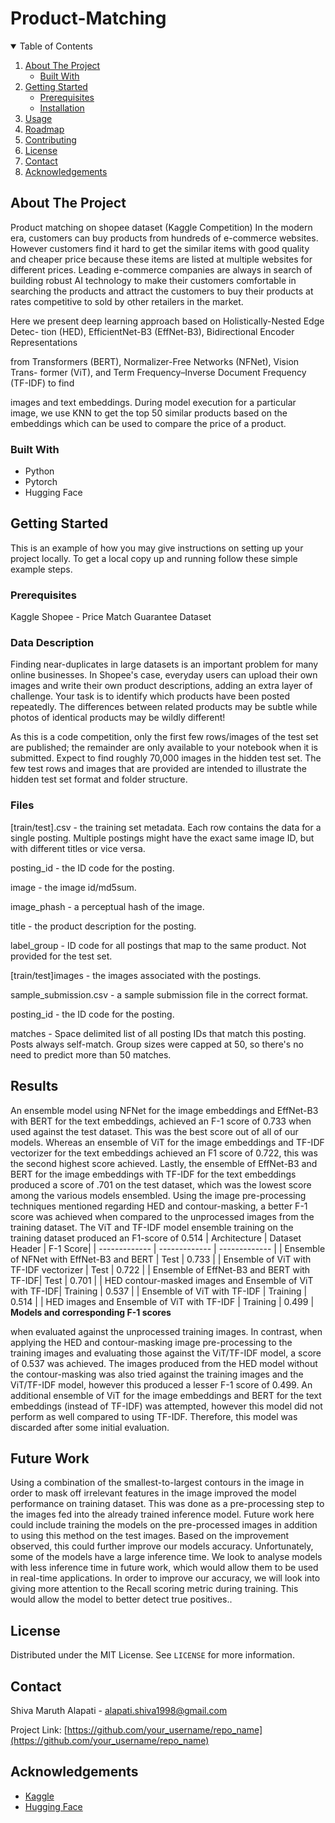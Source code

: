 # Product-Matching





<!-- TABLE OF CONTENTS -->
<details open="open">
  <summary>Table of Contents</summary>
  <ol>
    <li>
      <a href="#about-the-project">About The Project</a>
      <ul>
        <li><a href="#built-with">Built With</a></li>
      </ul>
    </li>
    <li>
      <a href="#getting-started">Getting Started</a>
      <ul>
        <li><a href="#prerequisites">Prerequisites</a></li>
        <li><a href="#installation">Installation</a></li>
      </ul>
    </li>
    <li><a href="#usage">Usage</a></li>
    <li><a href="#roadmap">Roadmap</a></li>
    <li><a href="#contributing">Contributing</a></li>
    <li><a href="#license">License</a></li>
    <li><a href="#contact">Contact</a></li>
    <li><a href="#acknowledgements">Acknowledgements</a></li>
  </ol>
</details>



<!-- ABOUT THE PROJECT -->
## About The Project

Product matching on shopee dataset (Kaggle Competition)
In the modern era, customers can buy products from hundreds of e-commerce
websites. However customers find it hard to get the similar items with good quality
and cheaper price because these items are listed at multiple websites for different
prices. Leading e-commerce companies are always in search of building robust AI
technology to make their customers comfortable in searching the products and
attract the customers to buy their products at rates competitive to sold by other
retailers in the market.

Here we present deep learning approach based on Holistically-Nested Edge Detec-
tion (HED), EfficientNet-B3 (EffNet-B3), Bidirectional Encoder Representations

from Transformers (BERT), Normalizer-Free Networks (NFNet), Vision Trans-
former (ViT), and Term Frequency–Inverse Document Frequency (TF-IDF) to find

images and text embeddings. During model execution for a particular image, we
use KNN to get the top 50 similar products based on the embeddings which can be
used to compare the price of a product.

### Built With

* Python
* Pytorch
* Hugging Face



<!-- GETTING STARTED -->
## Getting Started

This is an example of how you may give instructions on setting up your project locally.
To get a local copy up and running follow these simple example steps.

### Prerequisites

Kaggle Shopee - Price Match Guarantee Dataset

### Data Description

Finding near-duplicates in large datasets is an important problem for many online businesses. In Shopee's case, everyday users can upload their own images and write their own product descriptions, adding an extra layer of challenge. Your task is to identify which products have been posted repeatedly. The differences between related products may be subtle while photos of identical products may be wildly different!

As this is a code competition, only the first few rows/images of the test set are published; the remainder are only available to your notebook when it is submitted. Expect to find roughly 70,000 images in the hidden test set. The few test rows and images that are provided are intended to illustrate the hidden test set format and folder structure.

### Files
[train/test].csv - the training set metadata. Each row contains the data for a single posting. Multiple postings might have the exact same image ID, but with different titles or vice versa.

posting_id - the ID code for the posting.

image - the image id/md5sum.

image_phash - a perceptual hash of the image.

title - the product description for the posting.

label_group - ID code for all postings that map to the same product. Not provided for the test set.

[train/test]images - the images associated with the postings.

sample_submission.csv - a sample submission file in the correct format.

posting_id - the ID code for the posting.

matches - Space delimited list of all posting IDs that match this posting. Posts always self-match. Group sizes were capped at 50, so there's no need to predict more than 50 matches.


<!-- USAGE EXAMPLES -->
## Results

An ensemble model using NFNet for the image embeddings and EffNet-B3 with BERT for the text
embeddings, achieved an F-1 score of 0.733 when used against the test dataset. This was the best
score out of all of our models. Whereas an ensemble of ViT for the image embeddings and TF-IDF
vectorizer for the text embeddings achieved an F1 score of 0.722, this was the second highest score
achieved. Lastly, the ensemble of EffNet-B3 and BERT for the image embeddings with TF-IDF for
the text embeddings produced a score of .701 on the test dataset, which was the lowest score among
the various models ensembled.
Using the image pre-processing techniques mentioned regarding HED and contour-masking, a better
F-1 score was achieved when compared to the unprocessed images from the training dataset. The
ViT and TF-IDF model ensemble training on the training dataset produced an F1-score of 0.514
| Architecture  | Dataset Header | F-1 Score|
| ------------- | ------------- | ------------- |
| Ensemble of NFNet with EffNet-B3 and BERT  | Test  | 0.733 |
| Ensemble of ViT with TF-IDF vectorizer  | Test  | 0.722 |
| Ensemble of EffNet-B3 and BERT with TF-IDF| Test | 0.701 |
| HED contour-masked images and Ensemble of ViT with TF-IDF| Training | 0.537 |
| Ensemble of ViT with TF-IDF | Training | 0.514 |
| HED images and Ensemble of ViT with TF-IDF | Training | 0.499 |
       **Models and corresponding F-1 scores**

when evaluated against the unprocessed training images. In contrast, when applying the HED and
contour-masking image pre-processing to the training images and evaluating those against the
ViT/TF-IDF model, a score of 0.537 was achieved. The images produced from the HED model
without the contour-masking was also tried against the training images and the ViT/TF-IDF model,
however this produced a lesser F-1 score of 0.499.
An additional ensemble of ViT for the image embeddings and BERT for the text embeddings (instead
of TF-IDF) was attempted, however this model did not perform as well compared to using TF-IDF.
Therefore, this model was discarded after some initial evaluation.



<!-- ROADMAP -->
## Future Work

Using a combination of the smallest-to-largest contours in the image in order to mask off
irrelevant features in the image improved the model performance on training dataset. This was done
as a pre-processing step to the images fed into the already trained inference model. Future work here
could include training the models on the pre-processed images in addition to using this method on the
test images. Based on the improvement observed, this could further improve our models accuracy.
Unfortunately, some of the models have a large inference time. We look to analyse models with less
inference time in future work, which would allow them to be used in real-time applications. In order
to improve our accuracy, we will look into giving more attention to the Recall scoring metric during
training. This would allow the model to better detect true positives..






<!-- LICENSE -->
## License

Distributed under the MIT License. See `LICENSE` for more information.



<!-- CONTACT -->
## Contact

Shiva Maruth Alapati - alapati.shiva1998@gmail.com

Project Link: [https://github.com/your_username/repo_name](https://github.com/your_username/repo_name)



<!-- ACKNOWLEDGEMENTS -->
## Acknowledgements
* [Kaggle](https://www.kaggle.com/)
* [Hugging Face](https://huggingface.co/)

